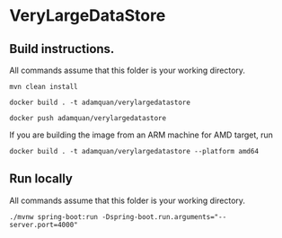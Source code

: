# VeryLargeDataStore

## Build instructions. 
All commands assume that this folder is your working directory.

```
mvn clean install

docker build . -t adamquan/verylargedatastore

docker push adamquan/verylargedatastore
```

If you are building the image from an ARM machine for AMD target, run

```
docker build . -t adamquan/verylargedatastore --platform amd64
```

## Run locally
All commands assume that this folder is your working directory.
```
./mvnw spring-boot:run -Dspring-boot.run.arguments="--server.port=4000"
```
